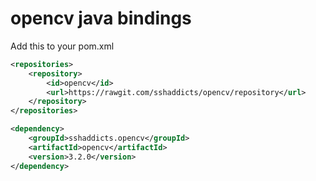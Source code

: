 # opencv java bindings

Add this to your pom.xml

```xml
<repositories>
    <repository>
        <id>opencv</id>
        <url>https://rawgit.com/sshaddicts/opencv/repository</url>
    </repository>
</repositories>
```

```xml
<dependency>
    <groupId>sshaddicts.opencv</groupId>
    <artifactId>opencv</artifactId>
    <version>3.2.0</version>
</dependency>
```
